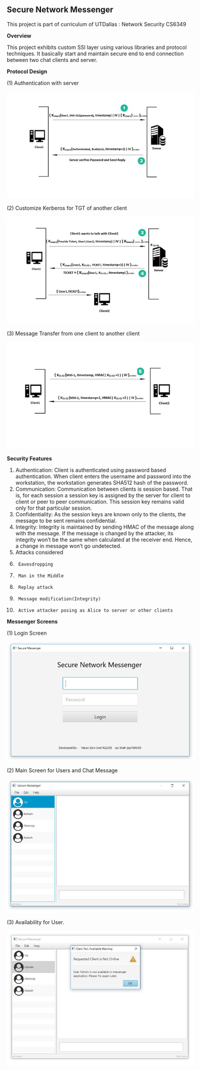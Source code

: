 **Secure Network Messenger**
------------------------

This project is part of curriculum of UTDallas : Network Security CS6349


**Overview** 

This project exhibits custom SSl layer using various libraries and protocol techniques. It basically start and maintain secure end to end connection between two chat clients and server.

**Protocol Design** 

(1) Authentication with server 

![](/SupportedImages/authentication.jpg?raw=true)

(2) Customize Kerberos for TGT of another client

![](/SupportedImages/kerberos.jpg?raw=true)

(3) Message Transfer from one client to another client 

![](/SupportedImages/msg.jpg?raw=true)



**Security Features**

1.	Authentication: Client is authenticated using password based authentication. When client enters the username and password into the workstation, the workstation generates SHA512 hash of the password.
2.	Communication: Communication between clients is session based. That is, for each session a session key is assigned by the server for client to client or peer to peer communication. This session key remains valid only for that particular session.
3.	Confidentiality: As the session keys are known only to the clients, the message to be sent remains confidential.
4.	Integrity: Integrity is maintained by sending HMAC of the message along with the message. If the message is changed by the attacker, its integrity won’t be the same when calculated at the receiver end. Hence, a change in message won’t go undetected.
5.	Attacks considered
1.      Eavesdropping
2.      Man in the Middle
3.      Replay attack
4.      Message modification(Integrity)
5.      Active attacker posing as Alice to server or other clients


**Messenger Screens** 

(1) Login Screen 

![](/SupportedImages/loginScreen.jpg?raw=true)

(2) Main Screen for Users and Chat Message

![](/SupportedImages/UserSelection.jpg?raw=true)

(3) Availability for User. 

![](/SupportedImages/NotAvailableMsg.jpg?raw=true)
